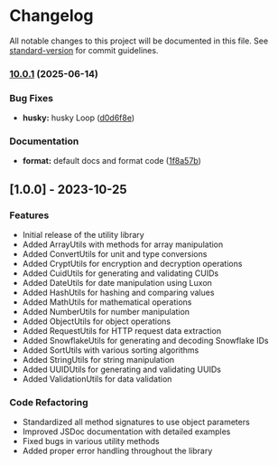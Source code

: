 # Changelog

All notable changes to this project will be documented in this file. See [standard-version](https://github.com/conventional-changelog/standard-version) for commit guidelines.

### [10.0.1](https://github.com/brmorillo/util/compare/v10.0.0...v10.0.1) (2025-06-14)


### Bug Fixes

* **husky:** husky Loop ([d0d6f8e](https://github.com/brmorillo/util/commit/d0d6f8e873e259482c001716cf4cdcca684618f0))


### Documentation

* **format:** default docs and format code ([1f8a57b](https://github.com/brmorillo/util/commit/1f8a57b73fc1051af1a18de80b1b2a8e858047bc))

## [1.0.0] - 2023-10-25

### Features

- Initial release of the utility library
- Added ArrayUtils with methods for array manipulation
- Added ConvertUtils for unit and type conversions
- Added CryptUtils for encryption and decryption operations
- Added CuidUtils for generating and validating CUIDs
- Added DateUtils for date manipulation using Luxon
- Added HashUtils for hashing and comparing values
- Added MathUtils for mathematical operations
- Added NumberUtils for number manipulation
- Added ObjectUtils for object operations
- Added RequestUtils for HTTP request data extraction
- Added SnowflakeUtils for generating and decoding Snowflake IDs
- Added SortUtils with various sorting algorithms
- Added StringUtils for string manipulation
- Added UUIDUtils for generating and validating UUIDs
- Added ValidationUtils for data validation

### Code Refactoring

- Standardized all method signatures to use object parameters
- Improved JSDoc documentation with detailed examples
- Fixed bugs in various utility methods
- Added proper error handling throughout the library
